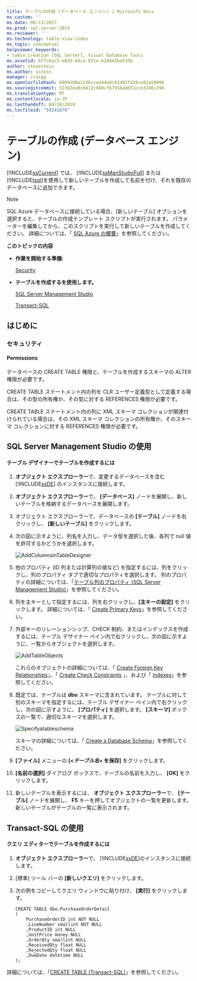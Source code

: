 ```yaml
---
title: テーブルの作成 (データベース エンジン) | Microsoft Docs
ms.custom: ''
ms.date: 06/13/2017
ms.prod: sql-server-2014
ms.reviewer: ''
ms.technology: table-view-index
ms.topic: conceptual
helpviewer_keywords:
- table creation [SQL Server], Visual Database Tools
ms.assetid: 6f7c6ac5-e6d3-4dca-831e-b28442ba535b
author: stevestein
ms.author: sstein
manager: craigg
ms.openlocfilehash: b909160a11dbcced44a0c81d92fd28ce02a50906
ms.sourcegitcommit: 323d2ea9cb812c688cfb7918ab651cce3246c296
ms.translationtype: MT
ms.contentlocale: ja-JP
ms.lasthandoff: 04/18/2019
ms.locfileid: "59241670"
---
```

# <a name="create-tables-database-engine"></a>テーブルの作成 (データベース エンジン)
  [!INCLUDE[ssCurrent](../../includes/sscurrent-md.md)] では、 [!INCLUDE[ssManStudioFull](../../includes/ssmanstudiofull-md.md)] または [!INCLUDE[tsql](../../includes/tsql-md.md)]を使用して新しいテーブルを作成して名前を付け、それを既存のデータベースに追加できます。  
  
> [!NOTE]  
>  SQL Azure データベースに接続している場合、[新しいテーブル] オプションを選択すると、テーブルの作成テンプレート スクリプトが実行されます。 パラメーターを編集してから、このスクリプトを実行して新しいテーブルを作成してください。 詳細については、「 [SQL Azure の概要](https://microsoft.sharepoint.com/sites/infopedia_g01/pages/cards/azure-sql-database.aspx)」を参照してください。  
  
 **このトピックの内容**  
  
-   **作業を開始する準備:**  
  
     [Security](#Security)  
  
-   **テーブルを作成するを使用します。**  
  
     [SQL Server Management Studio](#SSMSProcedure)  
  
     [Transact-SQL](#TsqlProcedure)  
  
##  <a name="BeforeYouBegin"></a> はじめに  
  
###  <a name="Security"></a> セキュリティ  
  
####  <a name="Permissions"></a> Permissions  
 データベースの CREATE TABLE 権限と、テーブルを作成するスキーマの ALTER 権限が必要です。  
  
 CREATE TABLE ステートメント内の列を CLR ユーザー定義型として定義する場合は、その型の所有権か、その型に対する REFERENCES 権限が必要です。  
  
 CREATE TABLE ステートメント内の列に XML スキーマ コレクションが関連付けられている場合は、その XML スキーマ コレクションの所有権か、そのスキーマ コレクションに対する REFERENCES 権限が必要です。  
  
##  <a name="SSMSProcedure"></a> SQL Server Management Studio の使用  
  
#### <a name="to-create-a-table-with-table-designer"></a>テーブル デザイナーでテーブルを作成するには  
  
1.  **オブジェクト エクスプローラー**で、変更するデータベースを含む [!INCLUDE[ssDE](../../includes/ssde-md.md)] のインスタンスに接続します。  
  
2.  **オブジェクト エクスプローラー**で、 **[データベース]** ノードを展開し、新しいテーブルを格納するデータベースを展開します。  
  
3.  オブジェクト エクスプローラーで、データベースの **[テーブル]** ノードを右クリックし、 **[新しいテーブル]** をクリックします。  
  
4.  次の図に示すように、列名を入力し、データ型を選択した後、各列で null 値を許可するかどうかを選択します。  
  
     ![AddColumnsinTableDesigner](../../database-engine/media/addcolumnsintabledesigner.gif "AddColumnsinTableDesigner")  
  
5.  他のプロパティ (ID 列または計算列の値など) を指定するには、列をクリックし、列のプロパティ タブで適切なプロパティを選択します。 列のプロパティの詳細については、「[テーブル列のプロパティ &#40;SQL Server Management Studio&#41;](table-column-properties-sql-server-management-studio.md)」を参照してください。  
  
6.  列を主キーとして指定するには、列を右クリックし、**[主キーの設定]** をクリックします。 詳細については、「 [Create Primary Keys](../tables/create-primary-keys.md)」を参照してください。  
  
7.  外部キーのリレーションシップ、CHECK 制約、またはインデックスを作成するには、テーブル デザイナー ペイン内で右クリックし、次の図に示すように、一覧からオブジェクトを選択します。  
  
     ![AddTableObjects](../../database-engine/media/addtableobjects.gif "AddTableObjects")  
  
     これらのオブジェクトの詳細については、「 [Create Foreign Key Relationships](../tables/create-foreign-key-relationships.md)」、「 [Create Check Constraints](../tables/create-check-constraints.md) 」、および「 [Indexes](../indexes/indexes.md)」を参照してください。  
  
8.  既定では、テーブルは **dbo** スキーマに含まれています。 テーブルに対して別のスキーマを指定するには、テーブル デザイナー ペイン内で右クリックし、次の図に示すように、 **[プロパティ]** を選択します。 **[スキーマ]** ボックスの一覧で、適切なスキーマを選択します。  
  
     ![Specifyatableschema](../../database-engine/media/specifyatableschema.gif "Specifyatableschema")  
  
     スキーマの詳細については、「 [Create a Database Schema](../security/authentication-access/create-a-database-schema.md)」を参照してください。  
  
9. **[ファイル]** メニューの **[<*テーブル名*> を保存]** をクリックします。  
  
10. **[名前の選択]** ダイアログ ボックスで、テーブルの名前を入力し、 **[OK]** をクリックします。  
  
11. 新しいテーブルを表示するには、 **オブジェクト エクスプローラー**で、 **[テーブル]** ノードを展開し、 **F5** キーを押してオブジェクトの一覧を更新します。 新しいテーブルがテーブルの一覧に表示されます。  
  
##  <a name="TsqlProcedure"></a> Transact-SQL の使用  
  
#### <a name="to-create-a-table-in-the-query-editor"></a>クエリ エディターでテーブルを作成するには  
  
1.  **オブジェクト エクスプローラー**で、 [!INCLUDE[ssDE](../../includes/ssde-md.md)]のインスタンスに接続します。  
  
2.  [標準] ツール バーの **[新しいクエリ]** をクリックします。  
  
3.  次の例をコピーしてクエリ ウィンドウに貼り付け、 **[実行]** をクリックします。  
  
    ```  
    CREATE TABLE dbo.PurchaseOrderDetail  
    (  
        PurchaseOrderID int NOT NULL  
        ,LineNumber smallint NOT NULL  
        ,ProductID int NULL  
        ,UnitPrice money NULL  
        ,OrderQty smallint NULL  
        ,ReceivedQty float NULL  
        ,RejectedQty float NULL  
        ,DueDate datetime NULL  
    );  
    ```  
  
 詳細については、「[CREATE TABLE &#40;Transact-SQL&#41;](/sql/t-sql/statements/create-table-transact-sql)」を参照してください。  
  
  
